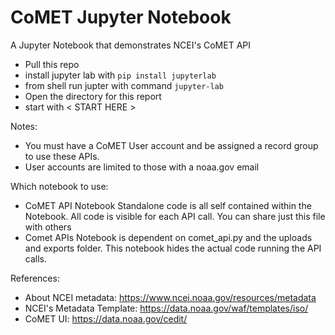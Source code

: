 # CoMET Jupyter Notebook
A Jupyter Notebook that demonstrates NCEI's CoMET API
- Pull this repo
- install jupyter lab with ```pip install jupyterlab```
- from shell run jupter with command ```jupyter-lab```
- Open the directory for this report
- start with < START HERE >

Notes:
- You must have a CoMET User account and be assigned a record group to use these APIs.
- User accounts are limited to those with a noaa.gov email

Which notebook to use:
- CoMET API Notebook Standalone code is all self contained within the Notebook. All code is visible for each API call. You can share just this file with others
- Comet APIs Notebook is dependent on comet_api.py and the uploads and exports folder. This notebook hides the actual code running the API calls.

References:
- About NCEI metadata: https://www.ncei.noaa.gov/resources/metadata
- NCEI's Metadata Template: https://data.noaa.gov/waf/templates/iso/
- CoMET UI: https://data.noaa.gov/cedit/
